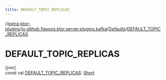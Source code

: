 ```yaml
---
title: DEFAULT_TOPIC_REPLICAS
---
```


//[extra-ktor-plugins](../../../index.md)/[io.github.flaxoos.ktor.server.plugins.kafka](../index.md)/[Defaults](index.md)/[DEFAULT_TOPIC_REPLICAS](-d-e-f-a-u-l-t_-t-o-p-i-c_-r-e-p-l-i-c-a-s.md)

# DEFAULT_TOPIC_REPLICAS

[jvm]\
const
val [DEFAULT_TOPIC_REPLICAS](-d-e-f-a-u-l-t_-t-o-p-i-c_-r-e-p-l-i-c-a-s.md): [Short](https://kotlinlang.org/api/latest/jvm/stdlib/kotlin/-short/index.md)





